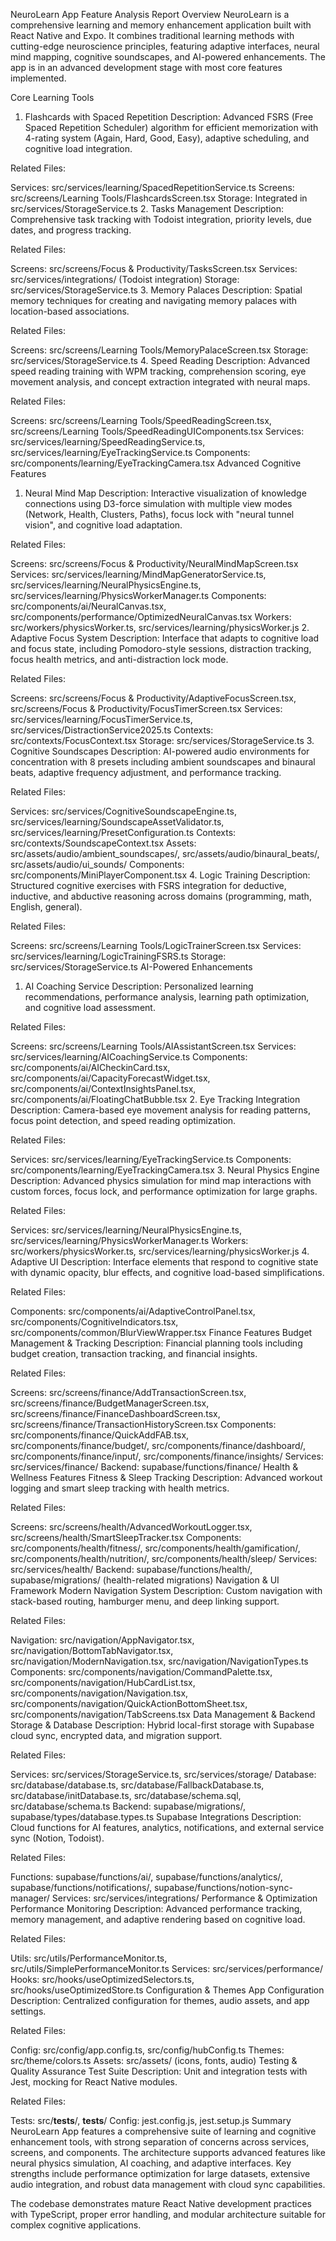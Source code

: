NeuroLearn App Feature Analysis Report
Overview
NeuroLearn is a comprehensive learning and memory enhancement application built with React Native and Expo. It combines traditional learning methods with cutting-edge neuroscience principles, featuring adaptive interfaces, neural mind mapping, cognitive soundscapes, and AI-powered enhancements. The app is in an advanced development stage with most core features implemented.

Core Learning Tools
1. Flashcards with Spaced Repetition
Description: Advanced FSRS (Free Spaced Repetition Scheduler) algorithm for efficient memorization with 4-rating system (Again, Hard, Good, Easy), adaptive scheduling, and cognitive load integration.

Related Files:

Services: src/services/learning/SpacedRepetitionService.ts
Screens: src/screens/Learning Tools/FlashcardsScreen.tsx
Storage: Integrated in src/services/StorageService.ts
2. Tasks Management
Description: Comprehensive task tracking with Todoist integration, priority levels, due dates, and progress tracking.

Related Files:

Screens: src/screens/Focus & Productivity/TasksScreen.tsx
Services: src/services/integrations/ (Todoist integration)
Storage: src/services/StorageService.ts
3. Memory Palaces
Description: Spatial memory techniques for creating and navigating memory palaces with location-based associations.

Related Files:

Screens: src/screens/Learning Tools/MemoryPalaceScreen.tsx
Storage: src/services/StorageService.ts
4. Speed Reading
Description: Advanced speed reading training with WPM tracking, comprehension scoring, eye movement analysis, and concept extraction integrated with neural maps.

Related Files:

Screens: src/screens/Learning Tools/SpeedReadingScreen.tsx, src/screens/Learning Tools/SpeedReadingUIComponents.tsx
Services: src/services/learning/SpeedReadingService.ts, src/services/learning/EyeTrackingService.ts
Components: src/components/learning/EyeTrackingCamera.tsx
Advanced Cognitive Features
1. Neural Mind Map
Description: Interactive visualization of knowledge connections using D3-force simulation with multiple view modes (Network, Health, Clusters, Paths), focus lock with "neural tunnel vision", and cognitive load adaptation.

Related Files:

Screens: src/screens/Focus & Productivity/NeuralMindMapScreen.tsx
Services: src/services/learning/MindMapGeneratorService.ts, src/services/learning/NeuralPhysicsEngine.ts, src/services/learning/PhysicsWorkerManager.ts
Components: src/components/ai/NeuralCanvas.tsx, src/components/performance/OptimizedNeuralCanvas.tsx
Workers: src/workers/physicsWorker.ts, src/services/learning/physicsWorker.js
2. Adaptive Focus System
Description: Interface that adapts to cognitive load and focus state, including Pomodoro-style sessions, distraction tracking, focus health metrics, and anti-distraction lock mode.

Related Files:

Screens: src/screens/Focus & Productivity/AdaptiveFocusScreen.tsx, src/screens/Focus & Productivity/FocusTimerScreen.tsx
Services: src/services/learning/FocusTimerService.ts, src/services/DistractionService2025.ts
Contexts: src/contexts/FocusContext.tsx
Storage: src/services/StorageService.ts
3. Cognitive Soundscapes
Description: AI-powered audio environments for concentration with 8 presets including ambient soundscapes and binaural beats, adaptive frequency adjustment, and performance tracking.

Related Files:

Services: src/services/CognitiveSoundscapeEngine.ts, src/services/learning/SoundscapeAssetValidator.ts, src/services/learning/PresetConfiguration.ts
Contexts: src/contexts/SoundscapeContext.tsx
Assets: src/assets/audio/ambient_soundscapes/, src/assets/audio/binaural_beats/, src/assets/audio/ui_sounds/
Components: src/components/MiniPlayerComponent.tsx
4. Logic Training
Description: Structured cognitive exercises with FSRS integration for deductive, inductive, and abductive reasoning across domains (programming, math, English, general).

Related Files:

Screens: src/screens/Learning Tools/LogicTrainerScreen.tsx
Services: src/services/learning/LogicTrainingFSRS.ts
Storage: src/services/StorageService.ts
AI-Powered Enhancements
1. AI Coaching Service
Description: Personalized learning recommendations, performance analysis, learning path optimization, and cognitive load assessment.

Related Files:

Screens: src/screens/Learning Tools/AIAssistantScreen.tsx
Services: src/services/learning/AICoachingService.ts
Components: src/components/ai/AICheckinCard.tsx, src/components/ai/CapacityForecastWidget.tsx, src/components/ai/ContextInsightsPanel.tsx, src/components/ai/FloatingChatBubble.tsx
2. Eye Tracking Integration
Description: Camera-based eye movement analysis for reading patterns, focus point detection, and speed reading optimization.

Related Files:

Services: src/services/learning/EyeTrackingService.ts
Components: src/components/learning/EyeTrackingCamera.tsx
3. Neural Physics Engine
Description: Advanced physics simulation for mind map interactions with custom forces, focus lock, and performance optimization for large graphs.

Related Files:

Services: src/services/learning/NeuralPhysicsEngine.ts, src/services/learning/PhysicsWorkerManager.ts
Workers: src/workers/physicsWorker.ts, src/services/learning/physicsWorker.js
4. Adaptive UI
Description: Interface elements that respond to cognitive state with dynamic opacity, blur effects, and cognitive load-based simplifications.

Related Files:

Components: src/components/ai/AdaptiveControlPanel.tsx, src/components/CognitiveIndicators.tsx, src/components/common/BlurViewWrapper.tsx
Finance Features
Budget Management & Tracking
Description: Financial planning tools including budget creation, transaction tracking, and financial insights.

Related Files:

Screens: src/screens/finance/AddTransactionScreen.tsx, src/screens/finance/BudgetManagerScreen.tsx, src/screens/finance/FinanceDashboardScreen.tsx, src/screens/finance/TransactionHistoryScreen.tsx
Components: src/components/finance/QuickAddFAB.tsx, src/components/finance/budget/, src/components/finance/dashboard/, src/components/finance/input/, src/components/finance/insights/
Services: src/services/finance/
Backend: supabase/functions/finance/
Health & Wellness Features
Fitness & Sleep Tracking
Description: Advanced workout logging and smart sleep tracking with health metrics.

Related Files:

Screens: src/screens/health/AdvancedWorkoutLogger.tsx, src/screens/health/SmartSleepTracker.tsx
Components: src/components/health/fitness/, src/components/health/gamification/, src/components/health/nutrition/, src/components/health/sleep/
Services: src/services/health/
Backend: supabase/functions/health/, supabase/migrations/ (health-related migrations)
Navigation & UI Framework
Modern Navigation System
Description: Custom navigation with stack-based routing, hamburger menu, and deep linking support.

Related Files:

Navigation: src/navigation/AppNavigator.tsx, src/navigation/BottomTabNavigator.tsx, src/navigation/ModernNavigation.tsx, src/navigation/NavigationTypes.ts
Components: src/components/navigation/CommandPalette.tsx, src/components/navigation/HubCardList.tsx, src/components/navigation/Navigation.tsx, src/components/navigation/QuickActionBottomSheet.tsx, src/components/navigation/TabScreens.tsx
Data Management & Backend
Storage & Database
Description: Hybrid local-first storage with Supabase cloud sync, encrypted data, and migration support.

Related Files:

Services: src/services/StorageService.ts, src/services/storage/
Database: src/database/database.ts, src/database/FallbackDatabase.ts, src/database/initDatabase.ts, src/database/schema.sql, src/database/schema.ts
Backend: supabase/migrations/, supabase/types/database.types.ts
Supabase Integrations
Description: Cloud functions for AI features, analytics, notifications, and external service sync (Notion, Todoist).

Related Files:

Functions: supabase/functions/ai/, supabase/functions/analytics/, supabase/functions/notifications/, supabase/functions/notion-sync-manager/
Services: src/services/integrations/
Performance & Optimization
Performance Monitoring
Description: Advanced performance tracking, memory management, and adaptive rendering based on cognitive load.

Related Files:

Utils: src/utils/PerformanceMonitor.ts, src/utils/SimplePerformanceMonitor.ts
Services: src/services/performance/
Hooks: src/hooks/useOptimizedSelectors.ts, src/hooks/useOptimizedStore.ts
Configuration & Themes
App Configuration
Description: Centralized configuration for themes, audio assets, and app settings.

Related Files:

Config: src/config/app.config.ts, src/config/hubConfig.ts
Themes: src/theme/colors.ts
Assets: src/assets/ (icons, fonts, audio)
Testing & Quality Assurance
Test Suite
Description: Unit and integration tests with Jest, mocking for React Native modules.

Related Files:

Tests: src/__tests__/, __tests__/
Config: jest.config.js, jest.setup.js
Summary
NeuroLearn App features a comprehensive suite of learning and cognitive enhancement tools, with strong separation of concerns across services, screens, and components. The architecture supports advanced features like neural physics simulation, AI coaching, and adaptive interfaces. Key strengths include performance optimization for large datasets, extensive audio integration, and robust data management with cloud sync capabilities.

The codebase demonstrates mature React Native development practices with TypeScript, proper error handling, and modular architecture suitable for complex cognitive applications.